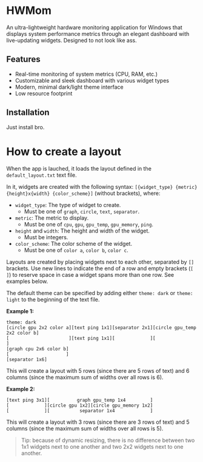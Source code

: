 # HWMom

An ultra-lightweight hardware monitoring application for Windows that displays system performance metrics through an elegant dashboard with live-updating widgets. Designed to not look like ass.

## Features
- Real-time monitoring of system metrics (CPU, RAM, etc.)
- Customizable and sleek dashboard with various widget types
- Modern, minimal dark/light theme interface
- Low resource footprint

## Installation
Just install bro.


# How to create a layout

When the app is lauched, it loads the layout defined in the `default_layout.txt` text file.

In it, widgets are created with the following syntax: 
`[{widget_type} {metric} {height}x{width} {color_scheme}]` 
(without brackets), where:

- `widget_type`: The type of widget to create.
    - Must be one of `graph`, `circle`, `text`, `separator`.
- `metric`: The metric to display.
    - Must be one of `cpu`, `gpu`, `gpu_temp`, `gpu_memory`, `ping`.
- `height` and `width`: The height and width of the widget. 
    -  Must be integers.
- `color_scheme`: The color scheme of the widget.
    - Must be one of `color a`, `color b`, `color c`.

Layouts are created by placing widgets next to each other, separated by `[]` brackets. Use new lines to indicate the end of a row and empty brackets (`[ ]`) to reserve space in case a widget spans more than one row. See examples below.

The default theme can be specified by adding either `theme: dark` or `theme: light` to the beginning of the text file.

**Example 1:**
```
theme: dark
[circle gpu 2x2 color a][text ping 1x1][separator 2x1][circle gpu_temp 2x2 color b]
[                      ][text ping 1x1][             ][                           ]
[graph cpu 2x6 color b]
[                     ]
[separator 1x6]
```
This will create a layout with 5 rows (since there are 5 rows of text) and 6 columns (since the maximum sum of widths over all rows is 6).

**Example 2:**
```
[text ping 3x1][          graph gpu_temp 1x4         ]
[             ][circle gpu 1x2][circle gpu_memory 1x2]
[             ][           separator 1x4             ]
```
This will create a layout with 3 rows (since there are 3 rows of text) and 5 columns (since the maximum sum of widths over all rows is 5).

> Tip: because of dynamic resizing, there is no difference between two 1x1 widgets next to one another and two 2x2 widgets next to one another.
